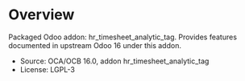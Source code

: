 # Overview

Packaged Odoo addon: hr_timesheet_analytic_tag. Provides features documented in upstream Odoo 16 under this addon.

- Source: OCA/OCB 16.0, addon hr_timesheet_analytic_tag
- License: LGPL-3
